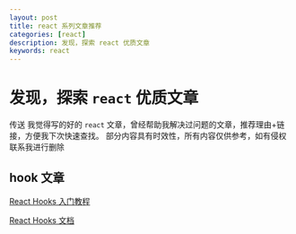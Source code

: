 ```yaml
---
layout: post
title: react 系列文章推荐
categories: [react]
description: 发现，探索 react 优质文章
keywords: react
---
```


# 发现，探索 `react` 优质文章

传送 我觉得写的好的 `react` 文章，曾经帮助我解决过问题的文章，推荐理由+链接，方便我下次快速查找。
部分内容具有时效性，所有内容仅供参考，如有侵权联系我进行删除

## hook 文章

[React Hooks 入门教程](http://www.ruanyifeng.com/blog/2019/09/react-hooks.html)

[React Hooks 文档](https://zh-hans.reactjs.org/docs/hooks-reference.html#usememo)
